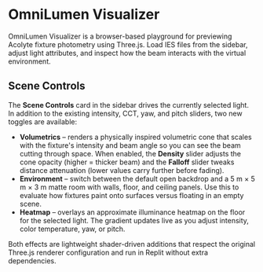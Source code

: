 # OmniLumen Visualizer

OmniLumen Visualizer is a browser-based playground for previewing Acolyte fixture photometry using Three.js. Load IES files from the sidebar, adjust light attributes, and inspect how the beam interacts with the virtual environment.

## Scene Controls

The **Scene Controls** card in the sidebar drives the currently selected light. In addition to the existing intensity, CCT, yaw, and pitch sliders, two new toggles are available:

- **Volumetrics** – renders a physically inspired volumetric cone that scales with the fixture's intensity and beam angle so you can see the beam cutting through space. When enabled, the **Density** slider adjusts the cone opacity (higher = thicker beam) and the **Falloff** slider tweaks distance attenuation (lower values carry further before fading).
- **Environment** – switch between the default open backdrop and a 5 m × 5 m × 3 m matte room with walls, floor, and ceiling panels. Use this to evaluate how fixtures paint onto surfaces versus floating in an empty scene.
- **Heatmap** – overlays an approximate illuminance heatmap on the floor for the selected light. The gradient updates live as you adjust intensity, color temperature, yaw, or pitch.

Both effects are lightweight shader-driven additions that respect the original Three.js renderer configuration and run in Replit without extra dependencies.
